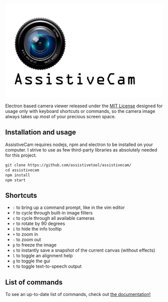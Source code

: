 ![AssistiveCam logo](assets/logo.png)

Electron based camera viewer released under the [MIT License](LICENSE) designed for usage only with keyboard shortcuts or commands, so the camera image always takes up most of your precious screen space.

## Installation and usage

AssistiveCam requires nodejs, npm and electron to be installed on your computer. I strive to use as few third-party libraries as absolutely needed for this project.

```
git clone https://github.com/assistivetool/assistivecam/
cd assistivecam
npm install
npm start
```

## Shortcuts

* ```:``` to bring up a command prompt, like in the vim editor
* ```f``` to cycle through built-in image filters
* ```c``` to cycle through all available cameras
* ```r``` to rotate by 90 degrees
* ```i``` to hide the info tooltip
* ```+``` to zoom in
* ```-``` to zoom out
* ```p``` to freeze the image
* ```s``` to instantly save a snapshot of the current canvas (without effects)
* ```l``` to toggle an alignment help
* ```g``` to toggle the gui
* ```t``` to toggle text-to-speech output

## List of commands

To see an up-to-date list of commands, check out [the documentation!](COMMANDS.md)